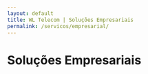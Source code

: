 ```yaml
---
layout: default
title: WL Telecom | Soluções Empresariais
permalink: /servicos/empresarial/
---
```

<main class="main">
    <div class="container">
        <div class="row">
                <h1>Soluções Empresariais</h1>
        </div>
    </div>
</main>